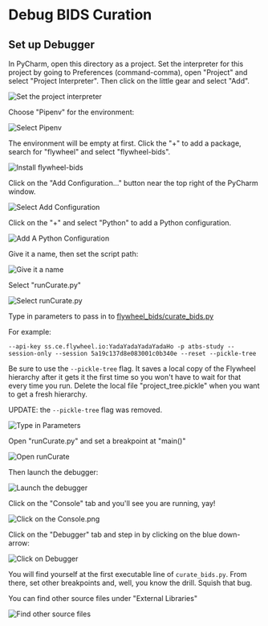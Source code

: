 # Debug BIDS Curation

## Set up Debugger

In PyCharm, open this directory as a project.  Set the interpreter for this project by going to 
Preferences (command-comma), open "Project" and select "Project Interpreter".  Then click on the
little gear and select "Add".

![Set the project interpreter](pics/Set_project_interpreter.png)

Choose "Pipenv" for the environment:

![Select Pipenv](pics/Select_Pipenv.png)

The environment will be empty at first.  Click the "+" to add a package, search for "flywheel"
and select "flywheel-bids".

![Install flywheel-bids](pics/Install_flywheel-bids.png)

Click on the "Add Configuration..." button near the top right of the PyCharm window. 

![Select Add Configuration](pics/Select_Add_Configuration.png)

Click on the "+" and select "Python" to add a Python configuration.

![Add A Python Configuration](pics/Add_A_Python_Configuration.png)

Give it a name, then set the script path:

![Give it a name](pics/Give_it_a_name.png)

Select "runCurate.py"

![Select runCurate.py](pics/Select_runCurate.py.png)

Type in parameters to pass in to [flywheel_bids/curate_bids.py](https://gitlab.com/flywheel-io/public/bids-client/-/blob/0.9.0/flywheel_bids/curate_bids.py#L252)

For example:

`--api-key ss.ce.flywheel.io:YadaYadaYadaYadaHo -p atbs-study --session-only --session 5a19c137d8e083001c0b340e --reset --pickle-tree`

Be sure to use the `--pickle-tree` flag.  It saves a local copy of the Flywheel hierarchy
after it gets it the first time so you won't have to wait for that every time you run.
Delete the local file "project_tree.pickle" when you want to get a fresh hierarchy.

UPDATE: the `--pickle-tree` flag was removed.

![Type in Parameters](pics/Type_in_Parameters.png)

Open "runCurate.py" and set a breakpoint at "main()"

![Open runCurate](pics/Open_runCurate.py.png)

Then launch the debugger:

![Launch the debugger](pics/Launch_the_debugger.png)

Click on the "Console" tab and you'll see you are running, yay!

![Click on the Console.png](pics/Click_on_the_Console.png)

Click on the "Debugger" tab and step in by clicking on the blue down-arrow:

![Click on Debugger](pics/Click_on_Debugger.png)

You will find yourself at the first executable line of `curate_bids.py`.  From
there, set other breakpoints and, well, you know the drill.  Squish that bug.

You can find other source files under "External Libraries"

![Find other source files](pics/Find_other_source_files.png)
